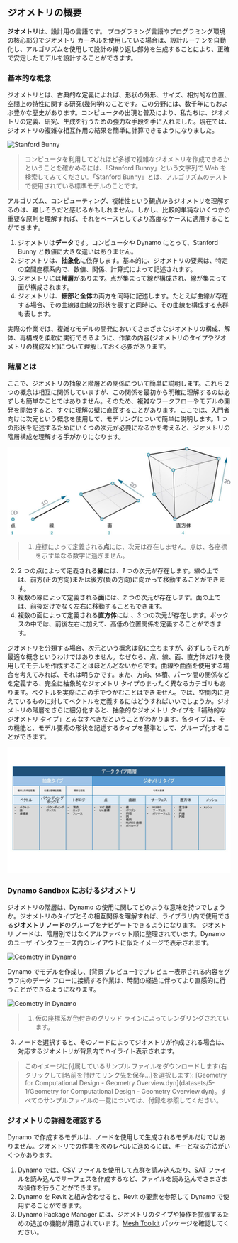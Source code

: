 ## ジオメトリの概要
**ジオメトリ**は、設計用の言語です。 プログラミング言語やプログラミング環境の核心部分でジオメトリ カーネルを使用している場合は、設計ルーチンを自動化し、アルゴリズムを使用して設計の繰り返し部分を生成することにより、正確で安定したモデルを設計することができます。

### 基本的な概念
ジオメトリとは、古典的な定義によれば、形状の外形、サイズ、相対的な位置、空間上の特性に関する研究(幾何学)のことです。この分野には、数千年にもおよぶ豊かな歴史があります。コンピュータの出現と普及により、私たちは、ジオメトリの定義、研究、生成を行うための強力な手段を手に入れました。現在では、ジオメトリの複雑な相互作用の結果を簡単に計算できるようになりました。

![Stanford Bunny](images/5-1/StanfordBunny.jpg)
> コンピュータを利用してどれほど多様で複雑なジオメトリを作成できるかということを確かめるには、「Stanford Bunny」という文字列で Web を検索してみてください。「Stanford Bunny」とは、アルゴリズムのテストで使用されている標準モデルのことです。

アルゴリズム、コンピューティング、複雑性という観点からジオメトリを理解するのは、難しそうだと感じるかもしれません。しかし、比較的単純ないくつかの重要な原則を理解すれば、それをベースとしてより高度なケースに適用することができます。

1. ジオメトリは**データ**です。コンピュータや Dynamo にとって、Stanford Bunny と数値に大きな違いはありません。
2. ジオメトリは、**抽象化**に依存します。基本的に、ジオメトリの要素は、特定の空間座標系内で、数値、関係、計算式によって記述されます。
3. ジオメトリには**階層**があります。点が集まって線が構成され、線が集まって面が構成されます。
4. ジオメトリは、**細部と全体**の両方を同時に記述します。たとえば曲線が存在する場合、その曲線は曲線の形状を表すと同時に、その曲線を構成する点群も表します。

実際の作業では、複雑なモデルの開発においてさまざまなジオメトリの構成、解体、再構成を柔軟に実行できるように、作業の内容(ジオメトリのタイプやジオメトリの構成など)について理解しておく必要があります。

### 階層とは
ここで、ジオメトリの抽象と階層との関係について簡単に説明します。これら 2 つの概念は相互に関係していますが、この関係を最初から明確に理解するのは必ずしも簡単なことではありません。そのため、複雑なワークフローやモデルの開発を開始すると、すぐに理解の壁に直面することがあります。ここでは、入門者向けに次元という概念を使用して、モデリングについて簡単に説明します。1 つの形状を記述するためにいくつの次元が必要になるかを考えると、ジオメトリの階層構成を理解する手がかりになります。

![Computational Geometry](images/5-1/GeometryDimensionality.jpg)
> 1. 座標によって定義される**点**には、次元は存在しません。点は、各座標を示す単なる数字に過ぎません。
2. 2 つの点によって定義される**線**には、*1* つの次元が存在します。線の上では、前方(正の方向)または後方(負の方向)に向かって移動することができます。
3. 複数の線によって定義される**面**には、*2* つの次元が存在します。面の上では、前後だけでなく左右に移動することもできます。
4. 複数の面によって定義される**直方体**には 、*3* つの次元が存在します。ボックスの中では、前後左右に加えて、高低の位置関係を定義することができます。

ジオメトリを分類する場合、次元という概念は役に立ちますが、必ずしもそれが最適な概念というわけではありません。なぜなら、点、線、面、直方体だけを使用してモデルを作成することはほとんどないからです。曲線や曲面を使用する場合を考えてみれば、それは明らかです。また、方向、体積、パーツ間の関係などを定義する、完全に抽象的なジオメトリ タイプのまったく異なるカテゴリもあります。ベクトルを実際にこの手でつかむことはできません。では、空間内に見えているものに対してベクトルを定義するにはどうすればいいでしょうか。ジオメトリの階層をさらに細分化すると、抽象的なジオメトリ タイプを「補助的なジオメトリ タイプ」とみなすべきだということがわかります。各タイプは、その機能と、モデル要素の形状を記述するタイプを基準として、グループ化することができます。

![Geometry Hierarchy](images/5-1/GeometryHierarchy.jpg)

### Dynamo Sandbox におけるジオメトリ

ジオメトリの階層は、Dynamo の使用に関してどのような意味を持つでしょうか。ジオメトリのタイプとその相互関係を理解すれば、ライブラリ内で使用できる**ジオメトリ ノード**のグループをナビゲートできるようになります。 ジオメトリ ノードは、階層別ではなくアルファベット順に整理されています。Dynamo のユーザ インタフェース内のレイアウトに似たイメージで表示されます。

![Geometry in Dynamo](images/5-1/GeometryOrganization2.jpg)

Dynamo でモデルを作成し、[背景プレビュー]でプレビュー表示される内容をグラフ内のデータ フローに接続する作業は、時間の経過に伴ってより直感的に行うことができるようになります。


![Geometry in Dynamo](images/5-1/GeometryInDynamo.jpg)
> 1. 仮の座標系が色付きのグリッド ラインによってレンダリングされています。
3. ノードを選択すると、そのノードによってジオメトリが作成される場合は、対応するジオメトリが背景内でハイライト表示されます。

> このイメージに付属しているサンプル ファイルをダウンロードします(右クリックして[名前を付けてリンク先を保存...]を選択します): [Geometry for Computational Design - Geometry Overview.dyn](datasets/5-1/Geometry for Computational Design - Geometry Overview.dyn)。すべてのサンプルファイルの一覧については、付録を参照してください。

### ジオメトリの詳細を確認する
Dynamo で作成するモデルは、ノードを使用して生成されるモデルだけではありません。ジオメトリでの作業を次のレベルに進めるには、キーとなる方法がいくつかあります。

1. Dynamo では、CSV ファイルを使用して点群を読み込んだり、SAT ファイルを読み込んでサーフェスを作成するなど、ファイルを読み込んでさまざまな操作を行うことができます。
2. Dynamo を Revit と組み合わせると、Revit の要素を参照して Dynamo で使用することができます。
3. Dynamo Package Manager には、ジオメトリのタイプや操作を拡張するための追加の機能が用意されています。[Mesh Toolkit](https://github.com/DynamoDS/Dynamo/wiki/Dynamo-Mesh-Toolkit) パッケージを確認してください。

